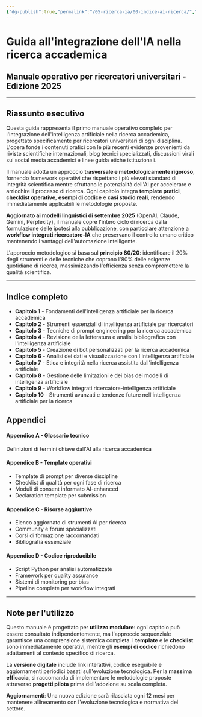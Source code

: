 ```yaml
---
{"dg-publish":true,"permalink":"/05-ricerca-ia/00-indice-ai-ricerca/","created":"2025-09-26"}
---
```


# Guida all'integrazione dell'IA nella ricerca accademica
## Manuale operativo per ricercatori universitari - Edizione 2025

---

## Riassunto esecutivo

Questa guida rappresenta il primo manuale operativo completo per l'integrazione dell'intelligenza artificiale nella ricerca accademica, progettato specificamente per ricercatori universitari di ogni disciplina. L'opera fonde i contenuti pratici con le più recenti evidenze provenienti da riviste scientifiche internazionali, blog tecnici specializzati, discussioni virali sui social media accademici e linee guida etiche istituzionali.

Il manuale adotta un approccio **trasversale e metodologicamente rigoroso**, fornendo framework operativi che rispettano i più elevati standard di integrità scientifica mentre sfruttano le potenzialità dell'AI per accelerare e arricchire il processo di ricerca. Ogni capitolo integra **template pratici**, **checklist operative**, **esempi di codice** e **casi studio reali**, rendendo immediatamente applicabili le metodologie proposte.

**Aggiornato ai modelli linguistici di settembre 2025** (OpenAI, Claude, Gemini, Perplexity), il manuale copre l'intero ciclo di ricerca dalla formulazione delle ipotesi alla pubblicazione, con particolare attenzione a **workflow integrati ricercatore-IA** che preservano il controllo umano critico mantenendo i vantaggi dell'automazione intelligente.

L'approccio metodologico si basa sul **principio 80/20**: identificare il 20% degli strumenti e delle tecniche che coprono l'80% delle esigenze quotidiane di ricerca, massimizzando l'efficienza senza compromettere la qualità scientifica.

---
## Indice completo

- **Capitolo 1** - Fondamenti dell'intelligenza artificiale per la ricerca accademica
- **Capitolo 2** - Strumenti essenziali di intelligenza artificiale per ricercatori
- **Capitolo 3** - Tecniche di prompt engineering per la ricerca accademica
- **Capitolo 4** - Revisione della letteratura e analisi bibliografica con l'intelligenza artificiale
- **Capitolo 5** - Creazione di bot personalizzati per la ricerca accademica
- **Capitolo 6** - Analisi dei dati e visualizzazione con l'intelligenza artificiale
- **Capitolo 7** - Etica e integrità nella ricerca assistita dall'intelligenza artificiale
- **Capitolo 8** - Gestione delle limitazioni e dei bias dei modelli di intelligenza artificiale
- **Capitolo 9** - Workflow integrati ricercatore-intelligenza artificiale
- **Capitolo 10** - Strumenti avanzati e tendenze future nell'intelligenza artificiale per la ricerca

## Appendici

#### **Appendice A - Glossario tecnico**
Definizioni di termini chiave dall'AI alla ricerca accademica

#### **Appendice B - Template operativi**
- Template di prompt per diverse discipline
- Checklist di qualità per ogni fase di ricerca
- Moduli di consent informato AI-enhanced
- Declaration template per submission

#### **Appendice C - Risorse aggiuntive**
- Elenco aggiornato di strumenti AI per ricerca
- Community e forum specializzati
- Corsi di formazione raccomandati
- Bibliografia essenziale

#### **Appendice D - Codice riproducibile**
- Script Python per analisi automatizzate
- Framework per quality assurance
- Sistemi di monitoring per bias
- Pipeline complete per workflow integrati

---

## Note per l'utilizzo

Questo manuale è progettato per **utilizzo modulare**: ogni capitolo può essere consultato indipendentemente, ma l'approccio sequenziale garantisce una comprensione sistemica completa. I **template** e le **checklist** sono immediatamente operativi, mentre gli **esempi di codice** richiedono adattamenti al contesto specifico di ricerca.

La **versione digitale** include link interattivi, codice eseguibile e aggiornamenti periodici basati sull'evoluzione tecnologica. Per la **massima efficacia**, si raccomanda di implementare le metodologie proposte attraverso **progetti pilota** prima dell'adozione su scala completa.

**Aggiornamenti**: Una nuova edizione sarà rilasciata ogni 12 mesi per mantenere allineamento con l'evoluzione tecnologica e normativa del settore.